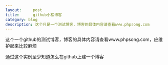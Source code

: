 ```yaml
---
layout:     post
title:      github小松博客
category: blog
description: 这个只是一个测试博客，博客的具体内容请查看www.phpsong.com
---
```



这个一个github的测试博客，博客的具体内容请查看www.phpsong.com，应维护起来比较麻烦

通过这个实例至少知道怎么在github上建一个博客